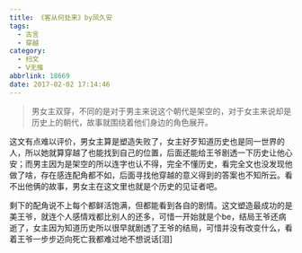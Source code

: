 ```yaml
---
title: 《客从何处来》by凤久安
tags:
  - 古言
  - 穿越
category:
  - 扫文
  - Ⅴ无推
abbrlink: 18669
date: 2017-02-02 17:14:46
---
```

<meta name="referrer" content="no-referrer" />

> 男女主双穿，不同的是对于男主来说这个朝代是架空的，对于女主来说却是历史上的朝代，故事就围绕着他们身边的角色展开。

<!-- more -->

这文有点难以评价，男女主算是塑造失败了，女主好歹知道历史也是同一世界的人，所以她就算穿越了也能找到自己的位置，后面还能给王爷剧透一下历史让他心安；而男主因为是架空的所以连字也认不得，完全不懂历史，看完全文也没发现他做了啥，存在感连配角都不如，后面寻找他穿越的意义得到的答案也不知所云。看不出他俩的故事，男女主在这文里也就是个历史的见证者吧。

剩下的配角说不上每个都鲜活饱满，但都能看到各自的剧情。这文塑造最成功的是美王爷，就连个人感情戏都比别人的还多，可惜一开始就是个be，结局王爷还病逝了，女主因为知道历史所以很早就剧透了王爷的结局，可惜并没有改变什么，看着王爷一步步迈向死亡我都难过地不想说话[泪]